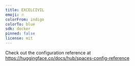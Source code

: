 ```yaml
---
title: EXCELCIVIL
emoji: 🔥
colorFrom: indigo
colorTo: blue
sdk: docker
pinned: false
license: mit
---
```


Check out the configuration reference at https://huggingface.co/docs/hub/spaces-config-reference
